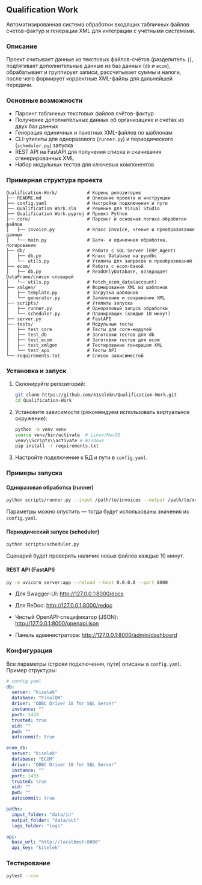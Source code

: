 ## Qualification Work

Автоматизированная система обработки входящих табличных файлов счетов-фактур и генерации XML для интеграции с учётными системами.

### Описание

Проект считывает данные из текстовых файлов-счётов (разделитель `|`), подтягивает дополнительные данные из баз данных (`db` и `ecom`), обрабатывает и группирует записи, рассчитывает суммы и налоги, после чего формирует корректные XML-файлы для дальнейшей передачи.

### Основные возможности

- Парсинг табличных текстовых файлов счётов-фактур
- Получение дополнительных данных об организациях и счетах из двух баз данных
- Генерация единичных и пакетных XML-файлов по шаблонам
- CLI-утилиты для одноразового (`runner.py`) и периодического (`scheduler.py`) запуска
- REST API на FastAPI для получения списка и скачивания сгенерированных XML
- Набор модульных тестов для ключевых компонентов

### Примерная структура проекта

```
Qualification-Work/           # Корень репозитория
├── README.md                 # Описание проекта и инструкции
├── config.yaml               # Настройки подключения и пути
├── Qualification Work.sln    # Решение для Visual Studio
├── Qualification Work.pyproj # Проект Python
├── core/                     # Парсинг и основная логика обработки файлов
│   ├── invoice.py            # Класс Invoice, чтение и преобразование данных
│   └── main.py               # Батч- и одиночная обработка, логирование
├── db/                       # Работа с SQL Server (ERP_Agent)
│   ├── db.py                 # Класс Database на pyodbc
│   └── utils.py              # Утилиты для запросов и преобразований
├── ecom/                     # Работа с ecom-базой
│   ├── db.py                 # ReadOnlyDatabase, возвращает DataFrame/список словарей
│   └── utils.py              # fetch_ecom_data(account)
├── xmlgen/                   # Формирование XML из шаблонов
│   ├── template.py           # Загрузка шаблонов
│   └── generator.py          # Заполнение и сохранение XML
├── scripts/                  # Утилиты запуска
│   ├── runner.py             # Одноразовый запуск обработки
│   └── scheduler.py          # Планировщик (каждые 10 минут)
├── server.py                 # FastAPI
├── tests/                    # Модульные тесты
│   ├── test_core             # Тесты для core-модулей
│   ├── test_db               # Заготовки тестов для db
│   ├── test_ecom             # Заготовки тестов для ecom
│   ├── test_xmlgen           # Тестирование генерации XML
│   └── test_api              # Тесты API
└── requirements.txt          # Список зависимостей
```

### Установка и запуск

1. Склонируйте репозиторий:
   ```bash
   git clone https://github.com/k1selekn/Qualification-Work.git
   cd Qualification-Work
   ```

2. Установите зависимости (рекомендуем использовать виртуальное окружение):
   ```bash
   python -m venv venv
   source venv/bin/activate  # Linux/MacOS
   venv\\Scripts\\activate # Windows
   pip install -r requirements.txt
   ```

3. Настройте подключение к БД и пути в `config.yaml`.

### Примеры запуска

#### Одноразовая обработка (runner)
```bash
python scripts/runner.py --input /path/to/invoices --output /path/to/xmls
```
Параметры можно опустить — тогда будут использованы значения из `config.yaml`.

#### Периодический запуск (scheduler)
```bash
python scripts/scheduler.py
```
Сценарий будет проверять наличие новых файлов каждые 10 минут.

#### REST API (FastAPI)
```bash
py -m uvicorn server:app --reload --host 0.0.0.0 --port 8000
```
- Для Swagger-UI:
http://127.0.0.1:8000/docs

- Для ReDoc:
http://127.0.0.1:8000/redoc

- Чистый OpenAPI-спецификатор (JSON):
http://127.0.0.1:8000/openapi.json

- Панель администратора:
http://127.0.0.1:8000/admin/dashboard

### Конфигурация

Все параметры (строки подключения, пути) описаны в `config.yaml`. Пример структуры:
```yaml
# config.yaml
db:
  server: "kiselek"
  database: "FinalQW"
  driver: "ODBC Driver 18 for SQL Server"
  instance: ""
  port: 1433
  trusted: true
  uid: ""
  pwd: ""
  autocommit: true

ecom_db:
  server: "kiselek"
  database: "ECOM"
  driver: "ODBC Driver 18 for SQL Server"
  instance: ""
  port: 1433
  trusted: true
  uid: ""
  pwd: ""
  autocommit: true

paths:
  input_folder: "data/in"
  output_folder: "data/out"
  logs_folder: "logs"

api:
  base_url: "http://localhost:8000"
  api_key: "kiselek"
```

### Тестирование

```bash
pytest --cov
```

